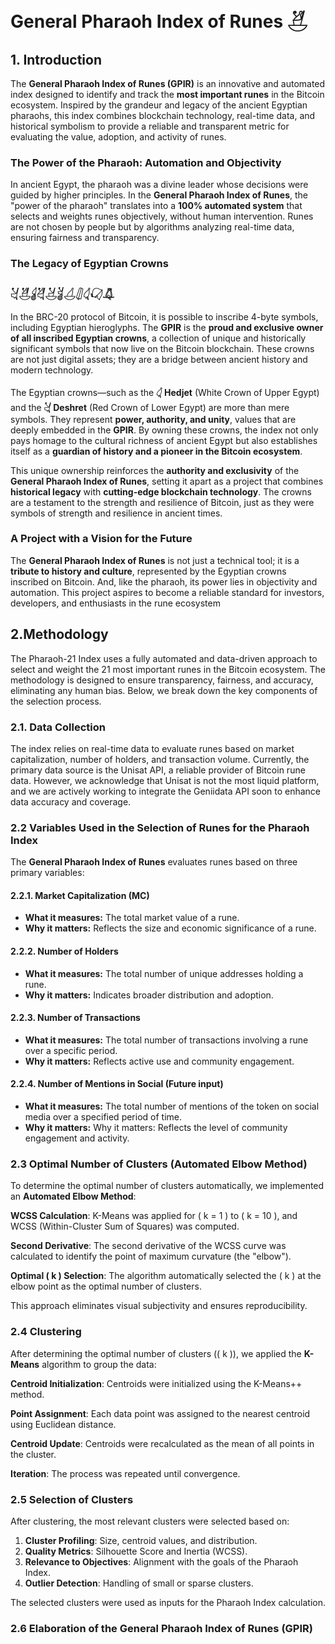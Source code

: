 # General Pharaoh Index of Runes  𓋗

## 1. Introduction

The **General Pharaoh Index of Runes (GPIR)** is an innovative and automated index designed to identify and track the **most important runes** in the Bitcoin ecosystem. Inspired by the grandeur and legacy of the ancient Egyptian pharaohs, this index combines blockchain technology, real-time data, and historical symbolism to provide a reliable and transparent metric for evaluating the value, adoption, and activity of runes.

### The Power of the Pharaoh: Automation and Objectivity
In ancient Egypt, the pharaoh was a divine leader whose decisions were guided by higher principles. In the **General Pharaoh Index of Runes**, the "power of the pharaoh" translates into a **100% automated system** that selects and weights runes objectively, without human intervention. Runes are not chosen by people but by algorithms analyzing real-time data, ensuring fairness and transparency.

### The Legacy of Egyptian Crowns 
### 𓋔𓋗𓋓𓋖𓋕𓋘𓋒𓋛𓋑𓋙𓋚

In the BRC-20 protocol of Bitcoin, it is possible to inscribe 4-byte symbols, including Egyptian hieroglyphs. The **GPIR** is the **proud and exclusive owner of all inscribed Egyptian crowns**, a collection of unique and historically significant symbols that now live on the Bitcoin blockchain. These crowns are not just digital assets; they are a bridge between ancient history and modern technology.

The Egyptian crowns—such as the **𓋑 Hedjet** (White Crown of Upper Egypt) and the **𓋔 Deshret** (Red Crown of Lower Egypt) are more than mere symbols. They represent **power, authority, and unity**, values that are deeply embedded in the **GPIR**. By owning these crowns, the index not only pays homage to the cultural richness of ancient Egypt but also establishes itself as a **guardian of history and a pioneer in the Bitcoin ecosystem**.

This unique ownership reinforces the **authority and exclusivity** of the **General Pharaoh Index of Runes**, setting it apart as a project that combines **historical legacy** with **cutting-edge blockchain technology**. The crowns are a testament to the strength and resilience of Bitcoin, just as they were symbols of strength and resilience in ancient times.

### A Project with a Vision for the Future

The **General Pharaoh Index of Runes** is not just a technical tool; it is a **tribute to history and culture**, represented by the Egyptian crowns inscribed on Bitcoin. And, like the pharaoh, its power lies in objectivity and automation. This project aspires to become a reliable standard for investors, developers, and enthusiasts in the rune ecosystem


## 2.Methodology

The Pharaoh-21 Index uses a fully automated and data-driven approach to select and weight the 21 most important runes in the Bitcoin ecosystem. The methodology is designed to ensure transparency, fairness, and accuracy, eliminating any human bias. Below, we break down the key components of the selection process.

### 2.1. Data Collection

The index relies on real-time data to evaluate runes based on market capitalization, number of holders, and transaction volume. Currently, the primary data source is the Unisat API, a reliable provider of Bitcoin rune data. However, we acknowledge that Unisat is not the most liquid platform, and we are actively working to integrate the Geniidata API soon to enhance data accuracy and coverage.

### 2.2 Variables Used in the Selection of Runes for the Pharaoh Index

The **General Pharaoh Index of Runes** evaluates runes based on three primary variables:

#### 2.2.1. Market Capitalization (MC)
- **What it measures:** The total market value of a rune.
- **Why it matters:** Reflects the size and economic significance of a rune.

#### 2.2.2. Number of Holders
- **What it measures:** The total number of unique addresses holding a rune.
- **Why it matters:** Indicates broader distribution and adoption.

#### 2.2.3. Number of Transactions
- **What it measures:** The total number of transactions involving a rune over a specific period.
- **Why it matters:** Reflects active use and community engagement.

#### 2.2.4. Number of Mentions in Social (Future input)
- **What it measures:** The total number of mentions of the token on social media over a specified period of time.
- **Why it matters:** Why it matters: Reflects the level of community engagement and activity.

### 2.3 Optimal Number of Clusters (Automated Elbow Method)

To determine the optimal number of clusters automatically, we implemented an **Automated Elbow Method**:

**WCSS Calculation**: K-Means was applied for \( k = 1 \) to \( k = 10 \), and WCSS (Within-Cluster Sum of Squares) was computed.

**Second Derivative**: The second derivative of the WCSS curve was calculated to identify the point of maximum curvature (the "elbow").

**Optimal \( k \) Selection**: The algorithm automatically selected the \( k \) at the elbow point as the optimal number of clusters.

This approach eliminates visual subjectivity and ensures reproducibility.


### 2.4 Clustering

After determining the optimal number of clusters (\( k \)), we applied the **K-Means** algorithm to group the data:

**Centroid Initialization**: Centroids were initialized using the K-Means++ method.

**Point Assignment**: Each data point was assigned to the nearest centroid using Euclidean distance.

**Centroid Update**: Centroids were recalculated as the mean of all points in the cluster.

**Iteration**: The process was repeated until convergence.


### 2.5 Selection of Clusters

After clustering, the most relevant clusters were selected based on:

1. **Cluster Profiling**: Size, centroid values, and distribution.
2. **Quality Metrics**: Silhouette Score and Inertia (WCSS).
3. **Relevance to Objectives**: Alignment with the goals of the Pharaoh Index.
4. **Outlier Detection**: Handling of small or sparse clusters.

The selected clusters were used as inputs for the Pharaoh Index calculation.

### 2.6 Elaboration of the General Pharaoh Index of Runes (GPIR)

